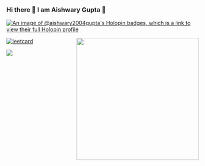### Hi there 👋 I am Aishwary Gupta 🙋 

<!--
**Aishwary2004Gupta/Aishwary2004Gupta** is a ✨ _special_ ✨ repository because its `README.md` (this file) appears on your GitHub profile.
Here are some ideas to get you started:

- 🔭 I’m currently working on ...
- 🌱 I’m currently learning ...
- 👯 I’m looking to collaborate on ...
- 🤔 I’m looking for help with ...
- 💬 Ask me about ...
- 📫 How to reach me: ...
- 😄 Pronouns: ...
- ⚡ Fun fact: ...
-->


[![An image of @aishwary2004gupta's Holopin badges, which is a link to view their full Holopin profile](https://holopin.me/aishwary2004gupta)](https://holopin.io/@aishwary2004gupta)

[<img align="right" width="320" src="https://leetcode-badge-showcase.vercel.app/api?username=Aishwary2004Gupta&theme=dark&border=border&animated=true"/>](https://leetcode.com/u/Aishwary2004Gupta/) 

[![leetcard](https://leetcard.jacoblin.cool/Aishwary2004Gupta?ext=heatmap)](https://leetcode.com/u/Aishwary2004Gupta/) 

[<img align="left" src="https://github.com/user-attachments/assets/1862cab5-f2d1-4e2d-874a-e80fb873bd5c">](https://aishwarygupta.hashnode.dev/?source=top_nav_blog_home)
